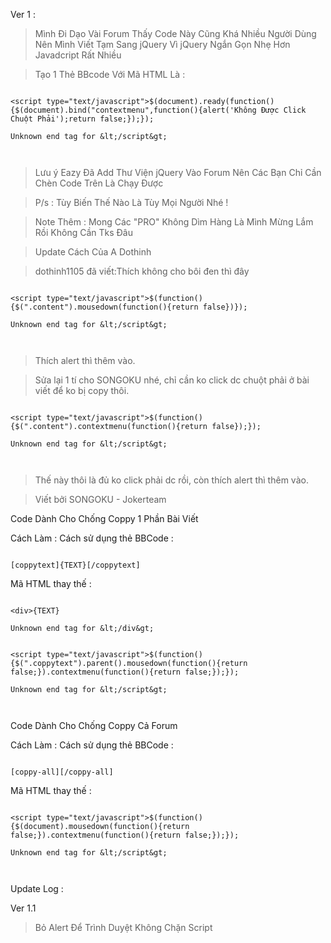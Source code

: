 Ver 1 :

> Mình Đi Dạo Vài Forum Thấy Code Này Cũng Khá Nhiều Người Dùng Nên Mình Viết Tạm Sang jQuery Vì jQuery Ngắn Gọn Nhẹ Hơn Javadcript Rất Nhiều

> Tạo 1 Thẻ BBcode Với Mã HTML Là :
```

<script type="text/javascript">$(document).ready(function(){$(document).bind("contextmenu",function(){alert('Không Được Click Chuột Phải');return false;});});

Unknown end tag for &lt;/script&gt;



```

> Lưu ý Eazy Đã Add Thư Viện jQuery Vào Forum Nên Các Bạn Chỉ Cần Chèn Code Trên Là Chạy Được

> P/s : Tùy Biến Thế Nào Là Tùy Mọi Người Nhé !

> Note Thêm : Mong Các "PRO" Không Dìm Hàng Là Mình Mừng Lắm Rồi Không Cần Tks Đâu

> Update Cách Của A Dothinh

> dothinh1105 đã viết:Thích không cho bôi đen thì đây

```

<script type="text/javascript">$(function(){$(".content").mousedown(function(){return false})});

Unknown end tag for &lt;/script&gt;



```
> Thích alert thì thêm vào.

> Sửa lại 1 tí cho SONGOKU nhé, chỉ cần ko click dc chuột phải ở bài viết để ko bị copy thôi.

```

<script type="text/javascript">$(function(){$(".content").contextmenu(function(){return false});});

Unknown end tag for &lt;/script&gt;



```
> Thế này thôi là đủ ko click phải dc rồi, còn thích alert thì thêm vào.




> Viết bởi SONGOKU - Jokerteam



Code Dành Cho Chống Coppy 1 Phần Bài Viết

Cách Làm :
Cách sử dụng thẻ BBCode :
```

[coppytext]{TEXT}[/coppytext]
```
Mã HTML thay thế :

```

<div>{TEXT}

Unknown end tag for &lt;/div&gt;


<script type="text/javascript">$(function(){$(".coppytext").parent().mousedown(function(){return false;}).contextmenu(function(){return false;});});

Unknown end tag for &lt;/script&gt;



```

Code Dành Cho Chống Coppy Cả Forum

Cách Làm :
Cách sử dụng thẻ BBCode :
```

[coppy-all][/coppy-all]
```
Mã HTML thay thế :

```

<script type="text/javascript">$(function(){$(document).mousedown(function(){return false;}).contextmenu(function(){return false;});});

Unknown end tag for &lt;/script&gt;



```

Update Log :

Ver 1.1

> Bỏ Alert Để Trình Duyệt Không Chặn Script